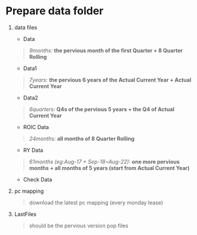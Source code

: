 # Prepare data folder
1. data files
    * Data
    > *9months:* **the pervious month of the first Quarter + 8 Quarter Rolling**
    * Data1
    > *7years:* **the pervious 6 years of the Actual Current Year + Actual Current Year**
    * Data2
    > *6quarters:* **Q4s of the pervious 5 years + the Q4 of Actual Current Year**
    * ROIC Data
    > *24months:* **all months of 8 Quarter Rolling**
    * RY Data
    > *61months (eg:Aug-17 + Sep-18~Aug-22):* **one more pervious months + all months of 5 years (start from Actual Current Year)**
    * Check Data

2. pc mapping
    > download the latest pc mapping (every monday lease)
3. LastFiles
    > should be the pervious version pop files